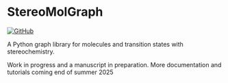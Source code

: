 # StereoMolGraph
[![GitHub](https://img.shields.io/badge/GitHub-View%20on%20GitHub-blue?logo=github)](https://github.com/maxim-papusha/StereoMolGraph)

A Python graph library for molecules and transition states with stereochemistry.

Work in progress and a manuscript in preparation.
More documentation and tutorials coming end of summer 2025